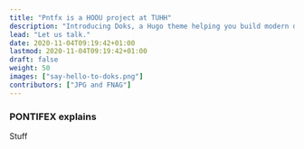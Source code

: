 ```yaml
---
title: "Pntfx is a HOOU project at TUHH"
description: "Introducing Doks, a Hugo theme helping you build modern documentation websites that are secure, fast, and SEO-ready — by default."
lead: "Let us talk."
date: 2020-11-04T09:19:42+01:00
lastmod: 2020-11-04T09:19:42+01:00
draft: false
weight: 50
images: ["say-hello-to-doks.png"]
contributors: ["JPG and FNAG"]
---
```


### PONTIFEX explains

Stuff